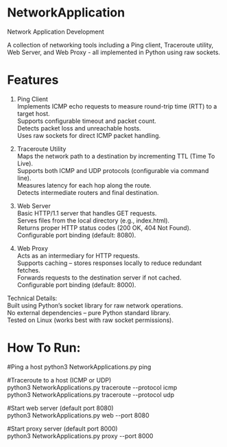 # NetworkApplication
Network Application Development

A collection of networking tools including a Ping client, Traceroute utility, Web Server, and Web Proxy - all implemented in Python using raw sockets.

# Features
1. Ping Client<br/>
Implements ICMP echo requests to measure round-trip time (RTT) to a target host.<br/>
Supports configurable timeout and packet count.<br/>
Detects packet loss and unreachable hosts.<br/>
Uses raw sockets for direct ICMP packet handling.<br/>

2. Traceroute Utility<br/>
Maps the network path to a destination by incrementing TTL (Time To Live).<br/>
Supports both ICMP and UDP protocols (configurable via command line).<br/>
Measures latency for each hop along the route.<br/>
Detects intermediate routers and final destination.<br/>

3. Web Server<br/>
Basic HTTP/1.1 server that handles GET requests.<br/>
Serves files from the local directory (e.g., index.html).<br/>
Returns proper HTTP status codes (200 OK, 404 Not Found).<br/>
Configurable port binding (default: 8080).<br/>

4. Web Proxy<br/>
Acts as an intermediary for HTTP requests.<br/>
Supports caching – stores responses locally to reduce redundant fetches.<br/>
Forwards requests to the destination server if not cached.<br/>
Configurable port binding (default: 8000).<br/>

Technical Details:<br/>
Built using Python’s socket library for raw network operations.<br/>
No external dependencies – pure Python standard library.<br/>
Tested on Linux (works best with raw socket permissions).<br/>

# How To Run:<br/>
#Ping a host
python3 NetworkApplications.py ping <hostname><br/>

#Traceroute to a host (ICMP or UDP)<br/>
python3 NetworkApplications.py traceroute --protocol icmp <hostname><br/>
python3 NetworkApplications.py traceroute --protocol udp <hostname><br/>

#Start web server (default port 8080)<br/>
python3 NetworkApplications.py web --port 8080<br/>

#Start proxy server (default port 8000)<br/>
python3 NetworkApplications.py proxy --port 8000<br/>
